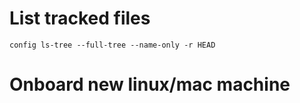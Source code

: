 # List tracked files
```
config ls-tree --full-tree --name-only -r HEAD
```

# Onboard new linux/mac machine


